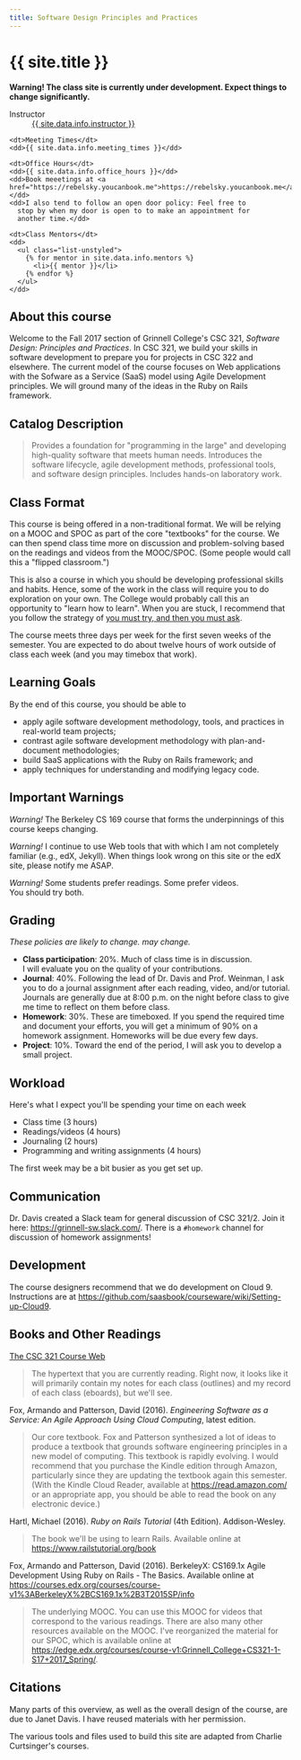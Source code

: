 ```yaml
---
title: Software Design Principles and Practices
---
```

# {{ site.title }}

**Warning!  The class site is currently under development.  Expect things
to change significantly.**

  <dl class="dl-horizontal">
    <dt>Instructor</dt>
    <dd>
      <a href="{{ site.data.info.instructor_homepage }}">{{ site.data.info.instructor }}</a>
    </dd>
  
    <dt>Meeting Times</dt>
    <dd>{{ site.data.info.meeting_times }}</dd>
  
    <dt>Office Hours</dt>
    <dd>{{ site.data.info.office_hours }}</dd>
    <dd>Book meeetings at <a href="https://rebelsky.youcanbook.me">https://rebelsky.youcanbook.me</a>.</dd>
    <dd>I also tend to follow an open door policy: Feel free to
      stop by when my door is open to to make an appointment for
      another time.</dd>

    <dt>Class Mentors</dt>
    <dd>
      <ul class="list-unstyled">
        {% for mentor in site.data.info.mentors %}
          <li>{{ mentor }}</li>
        {% endfor %}
      </ul>
    </dd>
  </dl>

## About this course

Welcome to the Fall 2017 section of Grinnell College's CSC 321,
*Software Design: Principles and Practices*.  In CSC 321, we build
your skills in software development to prepare you for projects
in CSC 322 and elsewhere.  The current model of the course focuses on
Web applications with the Sofware as a Service (SaaS) model using Agile
Development principles.  We will ground many of the ideas in the Ruby
on Rails framework.

Catalog Description
-------------------

> Provides a foundation for "programming in the large" and developing
high-quality software that meets human needs. Introduces the software
lifecycle, agile development methods, professional tools, and software
design principles. Includes hands-on laboratory work.

Class Format
------------

This course is being offered in a non-traditional format.  We will be
relying on a MOOC and SPOC as part of the core "textbooks" for the course.
We can then spend class time more on discussion and problem-solving based
on the readings and videos from the MOOC/SPOC.  (Some people would call
this a "flipped classroom.")

This is also a course in which you should be developing professional
skills and habits.  Hence, some of the work in the class will require
you to do exploration on your own.  The College would probably call
this an opportunity to "learn how to learn".  When you are stuck, I
recommend that you follow the strategy of [you must try, and then you must
ask](https://blogs.akamai.com/2013/10/you-must-try-and-then-you-must-ask.html).

The course meets three days per week for the first seven weeks of the semester.
You are expected to do about twelve hours of work outside of class each 
week (and you may timebox that work).

Learning Goals
--------------

By the end of this course,  you should be able to

* apply agile software development methodology, tools, and practices 
  in real-world team projects;
* contrast agile software development methodology with plan-and-document 
  methodologies;
* build SaaS applications with the Ruby on Rails framework; and
* apply techniques for understanding and modifying legacy code.

Important Warnings
------------------

*Warning!* The Berkeley CS 169 course that forms the underpinnings of
this course keeps changing.

*Warning!* I continue to use Web tools that with which I am not completely
familiar (e.g., edX, Jekyll).  When things look wrong on this site or
the edX site, please notify me ASAP.

*Warning!* Some students prefer readings.  Some prefer videos.  
You should try both.

Grading
-------

*These policies are likely to change.
may change.*

* __Class participation__: 20%.  Much of class time is in discussion.  
  I will evaluate you on the quality of your contributions.
* __Journal__: 40%.  Following the lead of Dr. Davis and Prof. Weinman, I
  ask you to do a journal assignment after each reading, video, and/or
  tutorial.  Journals are generally due at 8:00 p.m. on the night before
  class to give me time to reflect on them before class.
* __Homework__: 30%.  These are timeboxed.  If you spend the required
  time and document your efforts, you will get a minimum of 90% on
  a homework assignment.  Homeworks will be due every few days.
* __Project__: 10%.  Toward the end of the period, I will ask you
  to develop a small project.

Workload
--------

Here's what I expect you'll be spending your time on each week

* Class time (3 hours)
* Readings/videos (4 hours)
* Journaling (2 hours)
* Programming and writing assignments (4 hours)

The first week may be a bit busier as you get set up.

Communication
-------------

Dr. Davis created a Slack team for general discussion of CSC
321/2.  Join it here: <https://grinnell-sw.slack.com/>.  There is a
`#homework` channel for discussion of homework assignments!

Development
-----------

The course designers recommend that we do
development on Cloud 9.  Instructions are at
<https://github.com/saasbook/courseware/wiki/Setting-up-Cloud9>.

Books and Other Readings
------------------------

[The CSC 321 Course Web](index.html)

> The hypertext that you are currently reading.  Right now, it looks like
it will primarily contain my notes for each class (outlines) and my record
of each class (eboards), but we'll see.

Fox, Armando and Patterson, David (2016). _Engineering Software as a
Service: An Agile Approach Using Cloud Computing_, latest edition.

> Our core textbook.  Fox and Patterson synthesized a lot of ideas
to produce a textbook that grounds software engineering principles in
a new model of computing.  This textbook is rapidly evolving.
I would recommend that you purchase the Kindle edition through Amazon,
particularly since they are updating the textbook again this semester.
(With the Kindle Cloud Reader, available at <https://read.amazon.com/>
or an appropriate app, you should be able to read the book on any
electronic device.)

Hartl, Michael (2016).  _Ruby on Rails Tutorial_ (4th Edition).  Addison-Wesley.

> The book we'll be using to learn Rails.  Available online at
  <https://www.railstutorial.org/book>

Fox, Armando and Patterson, David (2016).  BerkeleyX: CS169.1x Agile Development Using Ruby on Rails - The Basics.  Available online at 
<https://courses.edx.org/courses/course-v1%3ABerkeleyX%2BCS169.1x%2B3T2015SP/info>

> The underlying MOOC.  You can use this MOOC for videos that correspond
to the various readings.  There are also many other resources available
on the MOOC.  I've reorganized the material for our SPOC, which is available online at <https://edge.edx.org/courses/course-v1:Grinnell_College+CS321-1-S17+2017_Spring/>.

Citations
---------

Many parts of this overview, as well as the overall design of the course, are
due to Janet Davis.  I have reused materials with her permission.

The various tools and files used to build this site are adapted from
Charlie Curtsinger's courses.
